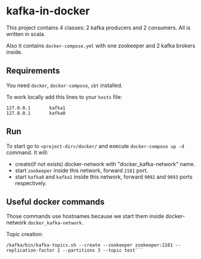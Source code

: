 # kafka-in-docker
This project contains 4 classes: 2 kafka producers and 2 consumers. All is written in scala. 

Also it contains `docker-compose.yml` with one zookeeper and 2 kafka brokers inside.
## Requirements
You need  `docker`, `docker-compose`, `sbt` installed.

To work locally add this lines to your `hosts` file:
```
127.0.0.1       kafka1
127.0.0.1       kafka0
```
## Run
To start go to `<project-dir>/docker/` and execute `docker-compose up -d` command. 
It will:
* create(if not exists) docker-network with "docker_kafka-network" name.
* start `zookeeper` inside this network, forward `2181` port.
* start `kafka0` and `kafka1` inside this network, forward `9092` and `9093` ports respectively.

## Useful docker commands
Those commands use hostnames because we start them inside docker-network `docker_kafka-network`.

Topic creation: 
```docker run --rm -i --net=docker_kafka-network ches/kafka \
/kafka/bin/kafka-topics.sh --create --zookeeper zookeeper:2181 --replication-factor 2 --partitions 3 --topic test```

Describe topic: ```docker run --rm -i --net=docker_kafka-network ches/kafka \
/kafka/bin/kafka-topics.sh --describe --zookeeper zookeeper:2181 --topic test```

Console producer: ```docker run --rm -i --net=docker_kafka-network ches/kafka \
/kafka/bin/kafka-console-producer.sh --topic test --broker-list kafka0:9092,kafka1:9093```

Console consumer: ```docker run --rm -i --net=docker_kafka-network ches/kafka \
/kafka/bin/kafka-console-consumer.sh --zookeeper zookeeper:2181 --topic test```

## Scala producer/consumer
Inside `<project-dir>` start `sbt`.

Old style:
```
> runMain com.pronvis.kafka.SimpleProducer 10 test localhost:9092
> runMain com.pronvis.kafka.SimpleConsumer localhost:2181 scalaConsumer test 10
```

Reactive style:
```
> runMain com.pronvis.kafka.ReactiveProducer
> runMain com.pronvis.kafka.ReactiveConsumer
```
